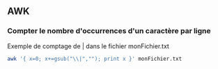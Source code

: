 ## AWK
### Compter le nombre d'occurrences d'un caractère par ligne
Exemple de comptage de | dans le fichier monFichier.txt
```bash
awk '{ x=0; x+=gsub("\\|",""); print x }' monFichier.txt
```
